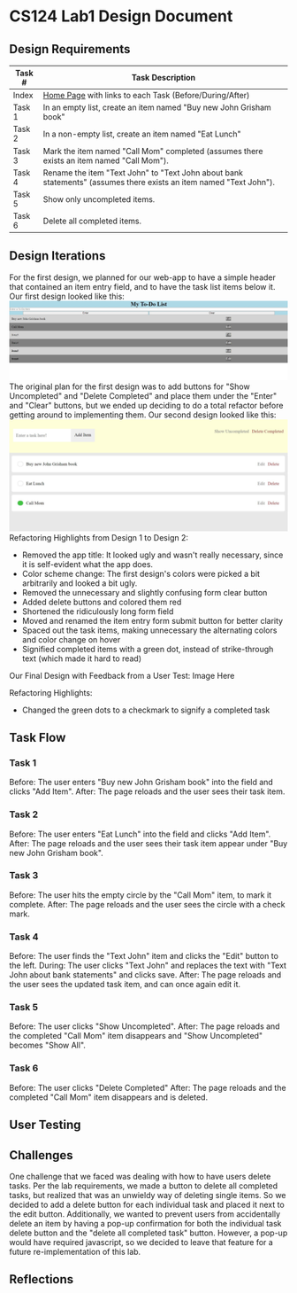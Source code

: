 # CS124 Lab1 Design Document

## Design Requirements
Task # | Task Description
------ | ----------------
Index  | [Home Page](https://mcgarvs.github.io/cs124/) with links to each Task (Before/During/After)
Task 1 | In an empty list, create an item named "Buy new John Grisham book"
Task 2 | In a non-empty list, create an item named "Eat Lunch"
Task 3 | Mark the item named "Call Mom" completed (assumes there exists an item named "Call Mom").
Task 4 | Rename the item "Text John" to "Text John about bank statements" (assumes there exists an item named "Text John").
Task 5 | Show only uncompleted items.
Task 6 | Delete all completed items.

## Design Iterations
For the first design, we planned for our web-app to have a simple header 
that contained an item entry field, and to have the task list items below it.
Our first design looked like this: 
![First Task List Design](/screenshots/First-Design.JPG)
The original plan for the first design was to add buttons for 
"Show Uncompleted" and "Delete Completed" and place them under the "Enter"
and "Clear" buttons, but we ended up deciding to do a total refactor before getting 
around to implementing them.
Our second design looked like this:
![Final Task List Design](/screenshots/Second-Design.JPG)
Refactoring Highlights from Design 1 to Design 2:
* Removed the app title: It looked ugly and wasn't really necessary, since it is self-evident what the app does.
* Color scheme change: The first design's colors were picked a bit arbitrarily and looked a bit ugly.
* Removed the unnecessary and slightly confusing form clear button
* Added delete buttons and colored them red
* Shortened the ridiculously long form field
* Moved and renamed the item entry form submit button for better clarity
* Spaced out the task items, making unnecessary the alternating colors and color change on hover
* Signified completed items with a green dot, instead of strike-through text (which made it hard to read)

Our Final Design with Feedback from a User Test:
Image Here

Refactoring Highlights:
* Changed the green dots to a checkmark to signify a completed task

## Task Flow

### Task 1
Before: The user enters "Buy new John Grisham book" into the field and clicks "Add Item".
After: The page reloads and the user sees their task item.
### Task 2
Before: The user enters "Eat Lunch" into the field and clicks "Add Item".
After: The page reloads and the user sees their task item appear under "Buy new John Grisham book".
### Task 3
Before: The user hits the empty circle by the "Call Mom" item, to mark it complete.
After: The page reloads and the user sees the circle with a check mark.
### Task 4
Before: The user finds the "Text John" item and clicks the "Edit" button to the left.
During: The user clicks "Text John" and replaces the text with "Text John about bank statements" and clicks save.
After: The page reloads and the user sees the updated task item, and can once again edit it.
### Task 5
Before: The user clicks "Show Uncompleted".
After: The page reloads and the completed "Call Mom" item disappears and "Show Uncompleted" becomes "Show All".
### Task 6
Before: The user clicks "Delete Completed"
After: The page reloads and the completed "Call Mom" item disappears and is deleted.
## User Testing

## Challenges
One challenge that we faced was dealing with how to have users
delete tasks. Per the lab requirements, we made a button to
delete all completed tasks, but realized that was an unwieldy 
way of deleting single items. So we decided to add a delete button 
for each individual task and placed it next to the edit button. 
Additionally, we wanted to prevent users from accidentally
delete an item by having a pop-up confirmation for both the 
individual task delete button and the "delete all completed 
task" button. However, a pop-up would have required javascript, 
so we decided to leave that feature for a future re-implementation 
of this lab.

## Reflections